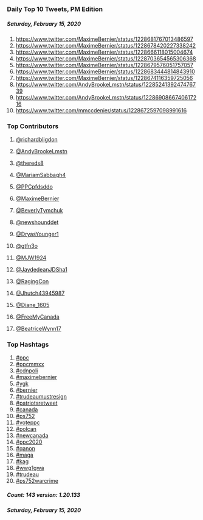 ### Daily Top 10 Tweets, PM Edition
##### Saturday, February 15, 2020
 1) https://www.twitter.com/MaximeBernier/status/1228681767013486597
 2) https://www.twitter.com/MaximeBernier/status/1228678420227338242
 3) https://www.twitter.com/MaximeBernier/status/1228666118015004674
 4) https://www.twitter.com/MaximeBernier/status/1228703654565306368
 5) https://www.twitter.com/MaximeBernier/status/1228679576051757057
 6) https://www.twitter.com/MaximeBernier/status/1228683444814843910
 7) https://www.twitter.com/MaximeBernier/status/1228674116359725056
 8) https://www.twitter.com/AndyBrookeLmstn/status/1228524139247476739
 9) https://www.twitter.com/AndyBrookeLmstn/status/1228690866740617216
10) https://www.twitter.com/mmccdenier/status/1228672597098991616

### Top Contributors
  1) [@richardbligdon](https://www.twitter.com/richardbligdon)
  2) [@AndyBrookeLmstn](https://www.twitter.com/AndyBrookeLmstn)
  3) [@thereds8](https://www.twitter.com/thereds8)
  4) [@MariamSabbagh4](https://www.twitter.com/MariamSabbagh4)
  5) [@PPCpfdsddo](https://www.twitter.com/PPCpfdsddo)
  6) [@MaximeBernier](https://www.twitter.com/MaximeBernier)
  7) [@BeverlyTymchuk](https://www.twitter.com/BeverlyTymchuk)
  8) [@newshounddet](https://www.twitter.com/newshounddet)
  9) [@DryasYounger1](https://www.twitter.com/DryasYounger1)
 10) [@gtfn3o](https://www.twitter.com/gtfn3o)

 11) [@MJW1924](https://www.twitter.com/MJW1924)
 12) [@JaydedeanJDSha1](https://www.twitter.com/JaydedeanJDSha1)
 13) [@RagingCon](https://www.twitter.com/RagingCon)
 14) [@Jhutch43945987](https://www.twitter.com/Jhutch43945987)
 15) [@Diane_1605](https://www.twitter.com/Diane_1605)
 16) [@FreeMyCanada](https://www.twitter.com/FreeMyCanada)
 17) [@BeatriceWynn17](https://www.twitter.com/BeatriceWynn17)


### Top Hashtags

  1) [#ppc](https://www.twitter.com/hashtag/ppc)
  2) [#ppcmmxx](https://www.twitter.com/hashtag/ppcmmxx)
  3) [#cdnpoli](https://www.twitter.com/hashtag/cdnpoli)
  4) [#maximebernier](https://www.twitter.com/hashtag/maximebernier)
  5) [#ygk](https://www.twitter.com/hashtag/ygk)
  6) [#bernier](https://www.twitter.com/hashtag/bernier)
  7) [#trudeaumustresign](https://www.twitter.com/hashtag/trudeaumustresign)
  8) [#patriotsretweet](https://www.twitter.com/hashtag/patriotsretweet)
  9) [#canada](https://www.twitter.com/hashtag/canada)
 10) [#ps752](https://www.twitter.com/hashtag/ps752)
 11) [#voteppc](https://www.twitter.com/hashtag/voteppc)
 12) [#polcan](https://www.twitter.com/hashtag/polcan)
 13) [#newcanada](https://www.twitter.com/hashtag/newcanada)
 14) [#ppc2020](https://www.twitter.com/hashtag/ppc2020)
 15) [#qanon](https://www.twitter.com/hashtag/qanon)
 16) [#maga](https://www.twitter.com/hashtag/maga)
 17) [#kag](https://www.twitter.com/hashtag/kag)
 18) [#wwg1gwa](https://www.twitter.com/hashtag/wwg1gwa)
 19) [#trudeau](https://www.twitter.com/hashtag/trudeau)
 20) [#ps752warcrime](https://www.twitter.com/hashtag/ps752warcrime)

##### Count: 143	version: 1.20.133
##### Saturday, February 15, 2020

